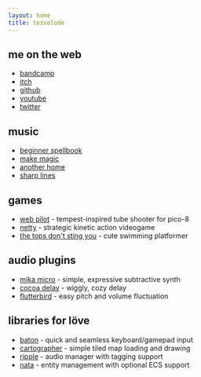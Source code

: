 ```yaml
---
layout: home
title: tesselode
---
```


## me on the web
- [bandcamp](https://tesselode.bandcamp.com/)
- [itch](https://tesselode.itch.io/)
- [github](https://github.com/tesselode)
- [youtube](https://www.youtube.com/channel/UCu-Z3vUb-IiVid_l2BWMxTw)
- [twitter](https://twitter.com/tesselode)

## music
- [beginner spellbook](https://tesselode.bandcamp.com/album/beginner-spellbook)
- [make magic](https://tesselode.bandcamp.com/album/make-magic)
- [another home](https://tesselode.bandcamp.com/album/another-home)
- [sharp lines](https://tesselode.bandcamp.com/album/sharp-lines)

## games
- [web pilot](https://tesselode.itch.io/web-pilot) - tempest-inspired tube shooter for pico-8
- [netty](https://tesselode.itch.io/netty) - strategic kinetic action videogame
- [the tops don't sting you](https://tesselode.itch.io/the-tops-dont-sting-you) - cute swimming platformer

## audio plugins
- [mika micro](https://tesselode.itch.io/mika-micro) - simple, expressive subtractive synth
- [cocoa delay](https://tesselode.itch.io/cocoa-delay) - wiggly, cozy delay
- [flutterbird](https://tesselode.itch.io/flutterbird) - easy pitch and volume fluctuation

## libraries for löve
- [baton](https://github.com/tesselode/baton) - quick and seamless keyboard/gamepad input
- [cartographer](https://github.com/tesselode/cartographer) - simple tiled map loading and drawing
- [ripple](https://github.com/tesselode/ripple) - audio manager with tagging support
- [nata](https://github.com/tesselode/nata) - entity management with optional ECS support
